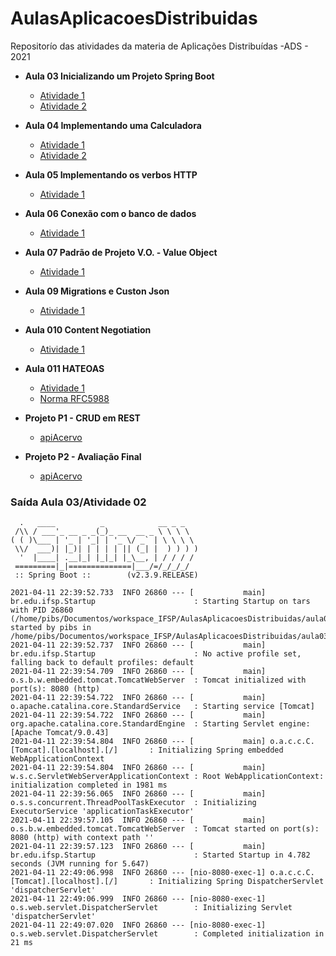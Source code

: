 # AulasAplicacoesDistribuidas
Repositorío das atividades da materia de Aplicações Distribuídas -ADS - 2021


* **Aula 03 Inicializando um Projeto Spring Boot**
    * [Atividade 1](https://github.com/pedro-ibs/AulasAplicacoesDistribuidas/tree/main/aula03_atv1)
    * [Atividade 2](https://github.com/pedro-ibs/AulasAplicacoesDistribuidas/tree/main/aula03_atv2)

    
* **Aula 04 Implementando uma Calculadora**
    * [Atividade 1](https://github.com/pedro-ibs/AulasAplicacoesDistribuidas/tree/main/aula04_atv1)
    * [Atividade 2](https://github.com/pedro-ibs/AulasAplicacoesDistribuidas/tree/main/aula04_atv2)

* **Aula 05 Implementando os verbos HTTP**
    * [Atividade 1](https://github.com/pedro-ibs/AulasAplicacoesDistribuidas/tree/main/aula05_atv1)

* **Aula 06 Conexão com o banco de dados**
    * [Atividade 1](https://github.com/pedro-ibs/AulasAplicacoesDistribuidas/tree/main/aula06_atv1)

* **Aula 07 Padrão de Projeto V.O. - Value Object**
    * [Atividade 1](https://github.com/pedro-ibs/AulasAplicacoesDistribuidas/tree/main/aula07_atv1)

* **Aula 09 Migrations e Custon Json**
    * [Atividade 1](https://github.com/pedro-ibs/AulasAplicacoesDistribuidas/tree/main/aula09_atv1)
    
* **Aula 010 Content Negotiation**
    * [Atividade 1](https://github.com/pedro-ibs/AulasAplicacoesDistribuidas/tree/main/aula010_atv1)

* **Aula 011 HATEOAS**
    * [Atividade 1](https://github.com/pedro-ibs/AulasAplicacoesDistribuidas/tree/main/aula011_atv1)
    * [Norma RFC5988](https://datatracker.ietf.org/doc/html/rfc5988)
        
* **Projeto P1 - CRUD em REST**
    * [apiAcervo](https://github.com/pedro-ibs/projeto01AplicacoesDistribuidas)

* **Projeto P2 - Avaliação Final**
    * [apiAcervo](https://github.com/pedro-ibs/projeto02AplicacoesDistribuidas)


  


### **Saída Aula 03/Atividade 02** 
```
  .   ____          _            __ _ _
 /\\ / ___'_ __ _ _(_)_ __  __ _ \ \ \ \
( ( )\___ | '_ | '_| | '_ \/ _` | \ \ \ \
 \\/  ___)| |_)| | | | | || (_| |  ) ) ) )
  '  |____| .__|_| |_|_| |_\__, | / / / /
 =========|_|==============|___/=/_/_/_/
 :: Spring Boot ::        (v2.3.9.RELEASE)

2021-04-11 22:39:52.733  INFO 26860 --- [           main] br.edu.ifsp.Startup                      : Starting Startup on tars with PID 26860 (/home/pibs/Documentos/workspace_IFSP/AulasAplicacoesDistribuidas/aula03_atv2/target/classes started by pibs in /home/pibs/Documentos/workspace_IFSP/AulasAplicacoesDistribuidas/aula03_atv2)
2021-04-11 22:39:52.737  INFO 26860 --- [           main] br.edu.ifsp.Startup                      : No active profile set, falling back to default profiles: default
2021-04-11 22:39:54.709  INFO 26860 --- [           main] o.s.b.w.embedded.tomcat.TomcatWebServer  : Tomcat initialized with port(s): 8080 (http)
2021-04-11 22:39:54.722  INFO 26860 --- [           main] o.apache.catalina.core.StandardService   : Starting service [Tomcat]
2021-04-11 22:39:54.722  INFO 26860 --- [           main] org.apache.catalina.core.StandardEngine  : Starting Servlet engine: [Apache Tomcat/9.0.43]
2021-04-11 22:39:54.804  INFO 26860 --- [           main] o.a.c.c.C.[Tomcat].[localhost].[/]       : Initializing Spring embedded WebApplicationContext
2021-04-11 22:39:54.804  INFO 26860 --- [           main] w.s.c.ServletWebServerApplicationContext : Root WebApplicationContext: initialization completed in 1981 ms
2021-04-11 22:39:56.065  INFO 26860 --- [           main] o.s.s.concurrent.ThreadPoolTaskExecutor  : Initializing ExecutorService 'applicationTaskExecutor'
2021-04-11 22:39:57.105  INFO 26860 --- [           main] o.s.b.w.embedded.tomcat.TomcatWebServer  : Tomcat started on port(s): 8080 (http) with context path ''
2021-04-11 22:39:57.123  INFO 26860 --- [           main] br.edu.ifsp.Startup                      : Started Startup in 4.782 seconds (JVM running for 5.647)
2021-04-11 22:49:06.998  INFO 26860 --- [nio-8080-exec-1] o.a.c.c.C.[Tomcat].[localhost].[/]       : Initializing Spring DispatcherServlet 'dispatcherServlet'
2021-04-11 22:49:06.999  INFO 26860 --- [nio-8080-exec-1] o.s.web.servlet.DispatcherServlet        : Initializing Servlet 'dispatcherServlet'
2021-04-11 22:49:07.020  INFO 26860 --- [nio-8080-exec-1] o.s.web.servlet.DispatcherServlet        : Completed initialization in 21 ms


```
